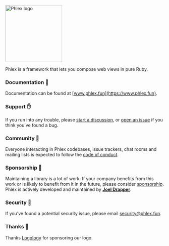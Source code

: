<a href="https://www.phlex.fun"><img alt="Phlex logo" src="phlex_logo.png" width="180" /></a>

Phlex is a framework that lets you compose web views in pure Ruby.

### Documentation 📗

Documentation can be found at [www.phlex.fun](https://www.phlex.fun).

### Support ✋

If you run into any trouble, please [start a discussion](https://github.com/joeldrapper/phlex/discussions/new), or [open an issue](https://github.com/joeldrapper/phlex-rails/issues/new) if you think you’ve found a bug.

### Community 🙌

Everyone interacting in Phlex codebases, issue trackers, chat rooms and mailing lists is expected to follow the [code of conduct](https://github.com/joeldrapper/phlex/blob/main/CODE_OF_CONDUCT.md).

### Sponsorship 💖

Maintaining a library is a lot of work. If your company benefits from this work or is likely to benefit from it in the future, please consider [sponsorship](https://github.com/sponsors/joeldrapper). Phlex is actively developed and maintained by **[Joel Drapper](https://github.com/sponsors/joeldrapper)**.

### Security 🚨

If you’ve found a potential security issue, please email [security@phlex.fun](mailto:security@phlex.fun).

### Thanks 🙏

Thanks [Logology](https://www.logology.co) for sponsoring our logo.
